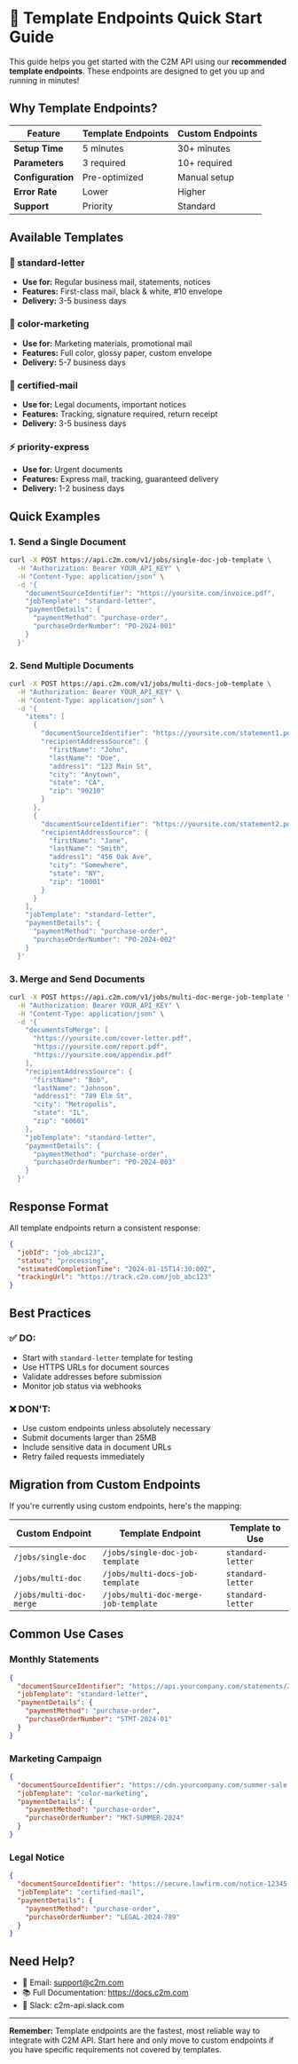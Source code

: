 # 🚀 Template Endpoints Quick Start Guide

This guide helps you get started with the C2M API using our **recommended template endpoints**. These endpoints are designed to get you up and running in minutes!

## Why Template Endpoints?

| Feature | Template Endpoints | Custom Endpoints |
|---------|-------------------|------------------|
| **Setup Time** | 5 minutes | 30+ minutes |
| **Parameters** | 3 required | 10+ required |
| **Configuration** | Pre-optimized | Manual setup |
| **Error Rate** | Lower | Higher |
| **Support** | Priority | Standard |

## Available Templates

### 📮 standard-letter
- **Use for:** Regular business mail, statements, notices
- **Features:** First-class mail, black & white, #10 envelope
- **Delivery:** 3-5 business days

### 🎨 color-marketing
- **Use for:** Marketing materials, promotional mail
- **Features:** Full color, glossy paper, custom envelope
- **Delivery:** 5-7 business days

### 📨 certified-mail
- **Use for:** Legal documents, important notices
- **Features:** Tracking, signature required, return receipt
- **Delivery:** 3-5 business days

### ⚡ priority-express
- **Use for:** Urgent documents
- **Features:** Express mail, tracking, guaranteed delivery
- **Delivery:** 1-2 business days

## Quick Examples

### 1. Send a Single Document

```bash
curl -X POST https://api.c2m.com/v1/jobs/single-doc-job-template \
  -H "Authorization: Bearer YOUR_API_KEY" \
  -H "Content-Type: application/json" \
  -d '{
    "documentSourceIdentifier": "https://yoursite.com/invoice.pdf",
    "jobTemplate": "standard-letter",
    "paymentDetails": {
      "paymentMethod": "purchase-order",
      "purchaseOrderNumber": "PO-2024-001"
    }
  }'
```

### 2. Send Multiple Documents

```bash
curl -X POST https://api.c2m.com/v1/jobs/multi-docs-job-template \
  -H "Authorization: Bearer YOUR_API_KEY" \
  -H "Content-Type: application/json" \
  -d '{
    "items": [
      {
        "documentSourceIdentifier": "https://yoursite.com/statement1.pdf",
        "recipientAddressSource": {
          "firstName": "John",
          "lastName": "Doe",
          "address1": "123 Main St",
          "city": "Anytown",
          "state": "CA",
          "zip": "90210"
        }
      },
      {
        "documentSourceIdentifier": "https://yoursite.com/statement2.pdf",
        "recipientAddressSource": {
          "firstName": "Jane",
          "lastName": "Smith",
          "address1": "456 Oak Ave",
          "city": "Somewhere",
          "state": "NY",
          "zip": "10001"
        }
      }
    ],
    "jobTemplate": "standard-letter",
    "paymentDetails": {
      "paymentMethod": "purchase-order",
      "purchaseOrderNumber": "PO-2024-002"
    }
  }'
```

### 3. Merge and Send Documents

```bash
curl -X POST https://api.c2m.com/v1/jobs/multi-doc-merge-job-template \
  -H "Authorization: Bearer YOUR_API_KEY" \
  -H "Content-Type: application/json" \
  -d '{
    "documentsToMerge": [
      "https://yoursite.com/cover-letter.pdf",
      "https://yoursite.com/report.pdf",
      "https://yoursite.com/appendix.pdf"
    ],
    "recipientAddressSource": {
      "firstName": "Bob",
      "lastName": "Johnson",
      "address1": "789 Elm St",
      "city": "Metropolis",
      "state": "IL",
      "zip": "60601"
    },
    "jobTemplate": "standard-letter",
    "paymentDetails": {
      "paymentMethod": "purchase-order",
      "purchaseOrderNumber": "PO-2024-003"
    }
  }'
```

## Response Format

All template endpoints return a consistent response:

```json
{
  "jobId": "job_abc123",
  "status": "processing",
  "estimatedCompletionTime": "2024-01-15T14:30:00Z",
  "trackingUrl": "https://track.c2m.com/job_abc123"
}
```

## Best Practices

### ✅ DO:
- Start with `standard-letter` template for testing
- Use HTTPS URLs for document sources
- Validate addresses before submission
- Monitor job status via webhooks

### ❌ DON'T:
- Use custom endpoints unless absolutely necessary
- Submit documents larger than 25MB
- Include sensitive data in document URLs
- Retry failed requests immediately

## Migration from Custom Endpoints

If you're currently using custom endpoints, here's the mapping:

| Custom Endpoint | Template Endpoint | Template to Use |
|----------------|-------------------|-----------------|
| `/jobs/single-doc` | `/jobs/single-doc-job-template` | `standard-letter` |
| `/jobs/multi-doc` | `/jobs/multi-docs-job-template` | `standard-letter` |
| `/jobs/multi-doc-merge` | `/jobs/multi-doc-merge-job-template` | `standard-letter` |

## Common Use Cases

### Monthly Statements
```json
{
  "documentSourceIdentifier": "https://api.yourcompany.com/statements/2024-01.pdf",
  "jobTemplate": "standard-letter",
  "paymentDetails": {
    "paymentMethod": "purchase-order",
    "purchaseOrderNumber": "STMT-2024-01"
  }
}
```

### Marketing Campaign
```json
{
  "documentSourceIdentifier": "https://cdn.yourcompany.com/summer-sale.pdf",
  "jobTemplate": "color-marketing",
  "paymentDetails": {
    "paymentMethod": "purchase-order",
    "purchaseOrderNumber": "MKT-SUMMER-2024"
  }
}
```

### Legal Notice
```json
{
  "documentSourceIdentifier": "https://secure.lawfirm.com/notice-12345.pdf",
  "jobTemplate": "certified-mail",
  "paymentDetails": {
    "paymentMethod": "purchase-order",
    "purchaseOrderNumber": "LEGAL-2024-789"
  }
}
```

## Need Help?

- 📧 Email: support@c2m.com
- 📚 Full Documentation: https://docs.c2m.com
- 💬 Slack: c2m-api.slack.com

---

**Remember:** Template endpoints are the fastest, most reliable way to integrate with C2M API. Start here and only move to custom endpoints if you have specific requirements not covered by templates.